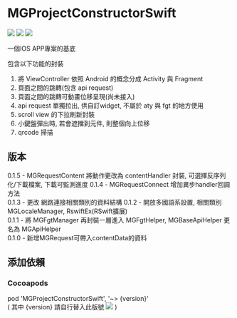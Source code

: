 # MGProjectConstructorSwift
![](https://img.shields.io/cocoapods/v/MGProjectConstructorSwift.svg?style=flat) 
![](https://img.shields.io/badge/platform-ios-lightgrey.svg) 
![](https://img.shields.io/badge/language-swift-orange.svg)  

一個IOS APP專案的基底  

包含以下功能的封裝  
1. 將 ViewController 依照 Android 的概念分成 Activity 與 Fragment
2. 頁面之間的跳轉(包含 api request)
3. 頁面之間的跳轉可動畫位移呈現(尚未接入)
4. api request 單獨拉出, 供自訂widget, 不屬於 aty 與 fgt 的地方使用
5. scroll view 的下拉刷新封裝
6. 小鍵盤彈出時, 若會遮擋到元件, 則整個向上位移
7. qrcode 掃描

## 版本
0.1.5 - MGRequestContent 將動作更改為 contentHandler 封裝, 可選擇反序列化/下載檔案, 下載可監測進度
0.1.4 - MGRequestConnect 增加異步handler回調方法  
0.1.3 - 更改 網路連接相關類別的資料結構
0.1.2 - 開放多國語系設置, 相關類別 MGLocaleManager, RswiftEx(RSwift擴展)  
0.1.1 - 將 MGFgtManager 再封裝一層進入 MGFgtHelper, MGBaseApiHelper 更名為 MGApiHelper  
0.1.0 - 新增MGRequest可帶入contentData的資料

## 添加依賴

### Cocoapods
pod 'MGProjectConstructorSwift', '~> {version}'  
( 其中 {version} 請自行替入此版號 ![](https://img.shields.io/cocoapods/v/MGProjectConstructorSwift.svg?style=flat) )
